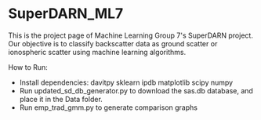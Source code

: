 # SuperDARN_ML7

This is the project page of Machine Learning Group 7's SuperDARN project. Our objective is to classify backscatter data as ground scatter or ionospheric scatter using machine learning algorithms.

How to Run:
* Install dependencies:
	davitpy
	sklearn
	ipdb
	matplotlib
	scipy
	numpy
* Run updated_sd_db_generator.py to download the sas.db database, and place it in the Data folder.
* Run emp_trad_gmm.py to generate comparison graphs
